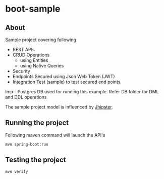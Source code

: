 # boot-sample

## About

Sample project covering following
  - REST APIs
  - CRUD Operations
    - using Entities
    - using Native Queries
  - Security
  - Endpoints Secured using Json Web Token (JWT)
  - Integration Test (sample) to test secured end points
  
  Imp - Postgres DB used for running this example. Refer DB folder for DML and DDL operations
  
  The sample project model is influenced by [Jhipster](https://jhipster.github.io/).
  
  ## Running the project
  
  Following maven command will launch the API's
  ```
  mvn spring-boot:run
  ```
  
  ## Testing the project
  
  ```
  mvn verify
  ```
